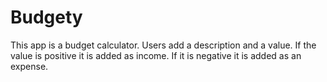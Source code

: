 # Budgety
This app is a budget calculator. Users add a description and a value. If the value is positive it is added as income. If it is negative it is added as an expense.
